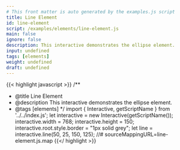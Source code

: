```yaml
---
# This front matter is auto generated by the examples.js script
title: Line Element
id: line-element
script: /examples/elements/line-element.js
main: false
ignore: false
description: This interactive demonstrates the ellipse element.
input: undefined
tags: [elements]
weight: undefined
draft: undefined
---
```


{{< highlight javascript >}}
/**
* @title Line Element
* @description This interactive demonstrates the ellipse element.
* @tags [elements]
*/
import { Interactive, getScriptName } from '../../index.js';
let interactive = new Interactive(getScriptName());
interactive.width = 768;
interactive.height = 150;
interactive.root.style.border = "1px solid grey";
let line = interactive.line(50, 25, 150, 125);
//# sourceMappingURL=line-element.js.map
{{</ highlight >}}

